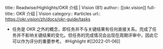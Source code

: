 title:: Readwise/Highlights/OKR 介绍 | Vision (81)
author:: [[okr.vision]]
full-title:: OKR 介绍 | Vision
category:: #articles
url:: https://okr.vision/zh/docs/okr-guide/tasks

- 任务是 OKR 之外的概念，即任务并不与关键结果有任何直接关系。完成了任务并不影响关键结果的变化。但任务的完成情况会出现在周期评审中，因此它可以作为评分的重要参考。 #Highlight #[[2022-01-06]]